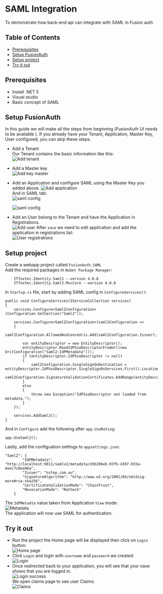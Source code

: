 # SAML Integration

To demonstrate how back-end api can integrate with SAML in Fusion auth
## Table of Contents
* [Prerequisites](#prerequisites)
* [Setup FusionAuth](#setup-fusion-auth)
* [Setup project](#setup-project)
* [Try it out](#usage)

## Prerequisites  
* Install .NET 5
* Visual studio
* Basic concept of SAML

## Setup FusionAuth
In this guide we will make all the steps from beginning (FusionAuth UI needs to be available ). If you already have your Tenant, Application, Master Key, User configured, you can skip these steps.
- Add a Tenant  
  Our Tenant contains the basic information like this:    
   ![Add tenant](https://i.ibb.co/BLLmbVV/add-tenant.png)   
- Add a Master key   
  ![Add key master](https://i.ibb.co/NSkw9TC/add-key-master.png)
- Add an Application and configure SAML using the Master Key you added above.
  ![Add application](https://i.ibb.co/gzk1DK9/add-application.png)  
  And in SAML tab:  
  ![saml config](https://i.ibb.co/fY5rKpn/saml-config.png)       

  ![saml config](https://i.ibb.co/wyJ9pWk/saml-config-logout.png)
- Add an User belong to the Tenant and have the Application in Registrations.  
  ![Add user](https://i.ibb.co/LgcGW4F/add-user.png)
  After ```save``` we need to edit application and add the application in registrations list:  
  ![User registrations](hhttps://i.ibb.co/jVhPR1T/user-add-app-registrations.png)
## Setup project
Create a webapp project called ```FusionAuth.SAML```    
Add the required packages in ```NuGet Package Manager```:

 ```
     ITfoxtec.Identity.Saml2 --version 4.0.8  
     ITfoxtec.Identity.Saml2.MvcCore --version 4.0.8
```
In ```Startup.cs``` file, start by adding SAML config in ```ConfigureServices()```:
```
public void ConfigureServices(IServiceCollection services)
{
    services.Configure<Saml2Configuration>(Configuration.GetSection("Saml2"));

    services.Configure<Saml2Configuration>(saml2Configuration =>
    {
        saml2Configuration.AllowedAudienceUris.Add(saml2Configuration.Issuer);

        var entityDescriptor = new EntityDescriptor();
        entityDescriptor.ReadIdPSsoDescriptorFromUrl(new Uri(Configuration["Saml2:IdPMetadata"]));
        if (entityDescriptor.IdPSsoDescriptor != null)
        {
            saml2Configuration.SingleSignOnDestination = entityDescriptor.IdPSsoDescriptor.SingleSignOnServices.First().Location;
            saml2Configuration.SignatureValidationCertificates.AddRange(entityDescriptor.IdPSsoDescriptor.SigningCertificates);
        }
        else
        {
            throw new Exception("IdPSsoDescriptor not loaded from metadata.");
        }
    });

    services.AddSaml2();  
}
```  
And in ```Configure``` add the following after ```app.UseRoting```:
```
app.UseSaml2();
```  
Lastly, add the configuation settings to ```appsettings.json```:
```
"Saml2": {
        "IdPMetadata": "http://localhost:9011/samlv2/metadata/d3b296eb-93fb-4307-b55a-6eec7c0ea96a",
        "Issuer": "nstep.com.au",
        "SignatureAlgorithm": "http://www.w3.org/2001/04/xmldsig-more#rsa-sha256",
        "CertificateValidationMode": "ChainTrust",
        "RevocationMode": "NoCheck"
    }
```
The ```IdPMetadta``` value taken from Application ```View``` mode:  
![Metadata](https://i.ibb.co/YbxcNVz/view-application.png)  
The application will now use SAML for authentication.
## Try it out
- Run the project the Home page will be displayed then click on ```Login``` button:  
![Home page](https://i.ibb.co/tCYYr3H/home-page.png)  
- Click ```Login``` and login with ```username``` and ```password``` we created:  
  ![Login](https://i.ibb.co/BKXxs1m/login.png)  
- Once redirected back to your application, you will see that your nave shows that you are logged in.  
  ![Login success](https://i.ibb.co/pQzSXwd/login-success.png)  
 We open claims page to see user Claims:  
  ![Claims](https://i.ibb.co/WtzK1nR/claims.png)  
 
